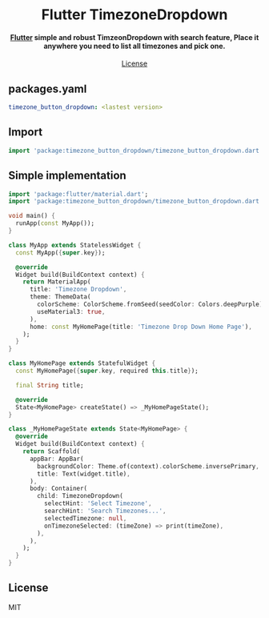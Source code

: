 <h1 align="center">
  Flutter TimezoneDropdown
  <br>
</h1>

<h4 align="center">
  <a href="https://flutter.io" target="_blank">Flutter</a> simple and robust TimzeonDropdown with  search feature, Place it anywhere you need to list all timezones and pick one.
</h4>

<p align="center">
  <a href="#license">License</a>
</p>

## packages.yaml
```yaml
timezone_button_dropdown: <lastest version>
```

## Import
```dart
import 'package:timezone_button_dropdown/timezone_button_dropdown.dart';
```


## Simple implementation

```dart
import 'package:flutter/material.dart';
import 'package:timezone_button_dropdown/timezone_button_dropdown.dart';

void main() {
  runApp(const MyApp());
}

class MyApp extends StatelessWidget {
  const MyApp({super.key});

  @override
  Widget build(BuildContext context) {
    return MaterialApp(
      title: 'Timezone Dropdown',
      theme: ThemeData(
        colorScheme: ColorScheme.fromSeed(seedColor: Colors.deepPurple),
        useMaterial3: true,
      ),
      home: const MyHomePage(title: 'Timezone Drop Down Home Page'),
    );
  }
}

class MyHomePage extends StatefulWidget {
  const MyHomePage({super.key, required this.title});

  final String title;

  @override
  State<MyHomePage> createState() => _MyHomePageState();
}

class _MyHomePageState extends State<MyHomePage> {
  @override
  Widget build(BuildContext context) {
    return Scaffold(
      appBar: AppBar(
        backgroundColor: Theme.of(context).colorScheme.inversePrimary,
        title: Text(widget.title),
      ),
      body: Container(
        child: TimezoneDropdown(
          selectHint: 'Select Timezone',
          searchHint: 'Search Timezones...',
          selectedTimezone: null,
          onTimezoneSelected: (timeZone) => print(timeZone),
        ),
      ),
    );
  }
}
```

## License

MIT